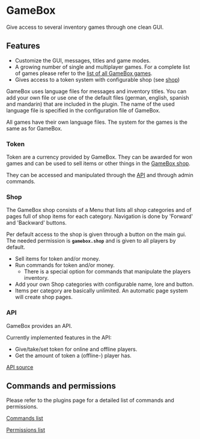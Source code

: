 # GameBox

Give access to several inventory games through one clean GUI.

## Features

* Customize the GUI, messages, titles and game modes.
* A growing number of single and multiplayer games. For a complete list of games please refer to the [list of all GameBox games][GameBox-games].
* Gives access to a token system with configurable shop (see [shop](#shop))

GameBox uses language files for messages and inventory titles. You can add your own file or use one of the default files (german, english, spanish and mandarin) that are included in the plugin. The name of the used language file is specified in the configuration file of GameBox.

All games have their own language files. The system for the games is the same as for GameBox.

### Token

Token are a currency provided by GameBox. They can be awarded for won games and can be used to sell items or other things in the [GameBox shop](#shop). 

They can be accessed and manipulated through the [API](#api) and through admin commands.

### Shop

The GameBox shop consists of a Menu that lists all shop categories and of pages full of shop items for each category. Navigation is done by 'Forward' and 'Backward' buttons.

Per default access to the shop is given through a button on the main gui. The needed permission is **`gamebox.shop`**
and is given to all players by default.

* Sell items for token and/or money.
* Run commands for token and/or money.
  * There is a special option for commands that manipulate the players inventory.
* Add your own Shop categories with configurable name, lore and button.
* Items per category are basically unlimited. An automatic page system will create shop pages.

### API

GameBox provides an API.

Currently implemented features in the API:
* Give/take/set token for online and offline players.
* Get the amount of token a (offline-) player has.

[API source](src/me/nikl/gamebox/GameBoxAPI.java)

## Commands and permissions

Please refer to the plugins page for a detailed list of commands and permissions.

[Commands list][GameBox-cmds]

[Permissions list][GameBox-perms]

[GameBox-games]: https://www.nikl.me/projects/gamebox/#games
[GameBox-cmds]: https://www.nikl.me/projects/gamebox/#commands
[GameBox-perms]: https://www.nikl.me/projects/gamebox/#permissions